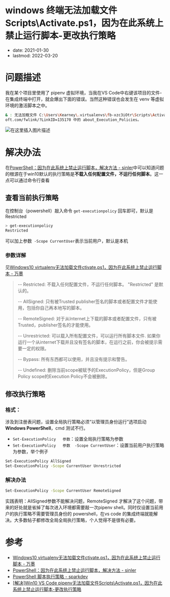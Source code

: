 # windows 终端无法加载文件 Scripts\Activate.ps1，因为在此系统上禁止运行脚本-更改执行策略
- date: 2021-01-30
- lastmod: 2022-03-20

# 问题描述

我在某个项目里使用了 pipenv 虚拟环境，当我在VS Code中右键该项目的文件-在集成终端中打开，就会爆出下面的错误。当然这种错误也会发生在 venv 等虚拟环境的激活脚本之中。

```bash
& : 无法加载文件 C:\Users\Kearney\.virtualenvs\fb-xzc3iOtr\Scripts\Activate.ps1，因为在此系统上禁止运行脚本。有关详细信息，请参阅 https:/go.micros 
oft.com/fwlink/?LinkID=135170 中的 about_Execution_Policies。
```

![在这里插入图片描述](https://img-blog.csdnimg.cn/20210130092048370.png?x-oss-process=image/watermark,type_ZmFuZ3poZW5naGVpdGk,shadow_10,text_aHR0cHM6Ly9ibG9nLmNzZG4ubmV0L3dlaXhpbl80MzAzMTA5Mg==,size_16,color_FFFFFF,t_70)

# 解决办法

在[PowerShell：因为在此系统上禁止运行脚本，解决方法 - sinler](https://www.jianshu.com/p/4eaad2163567)中可以知道问题的根源在于win10默认的执行策略是**不载入任何配置文件，不运行任何脚本**。这一点可以通过命令行查看


## 查看当前执行策略

在控制台（powershell）敲入命令 `get-executionpolicy` 回车即可，默认是Restricted

```bash
> get-executionpolicy
Restricted
```
可以加上参数` -Scope CurrentUser`表示当前用户，默认是本机

### 参数详解

见[Windows10 virtualenv无法加载文件ctivate.ps1，因为在此系统上禁止运行脚本 - 万墨](https://blog.csdn.net/w1254335471/article/details/106028599)

> -- Restricted: 不载入任何配置文件，不运行任何脚本。 "Restricted" 是默认的。
>
> -- AllSigned: 只有被Trusted publisher签名的脚本或者配置文件才能使用，包括你自己再本地写的脚本。
>
> -- RemoteSigned: 对于从Internet上下载的脚本或者配置文件，只有被Trusted，publisher签名的才能使用。
>
> -- Unrestricted: 可以载入所有配置文件，可以运行所有脚本文件. 如果你运行一个从internet下载并且没有签名的脚本，在运行之前，你会被提示需要一定的权限。
>
> -- Bypass: 所有东西都可以使用，并且没有提示和警告。
>
> -- Undefined: 删除当前scope被赋予的ExecutionPolicy，但是Group Policy scope的Execution Policy不会被删除。

## 修改执行策略
### 格式：

涉及到注册表问题，设置全局执行策略必须“以管理员身份运行”选项启动 **Windows PowerShell**，cmd 测试不行。

- `Set-ExecutionPolicy   参数`：设置全局执行策略为参数
- `Set-ExecutionPolicy   参数  -Scope CurrentUser`：设置当前用户执行策略为参数，举个例子

```bash
Set-ExecutionPolicy AllSigned
Set-ExecutionPolicy -Scope CurrentUser Unrestricted
```

### 解决办法

```bash
Set-ExecutionPolicy -Scope CurrentUser RemoteSigned
```

实践表明：AllSigned参数不能解决问题，RemoteSigned 才解决了这个问题，带来的好处就是省掉了每次进入环境都需要敲一次pipenv shell。同时仅设置当前用户的执行策略不需要管理员身份的 powershell，在vs code 的集成终端就能解决。大多数帖子都修改全局全局执行策略，个人觉得不是很有必要。

# 参考

- [Windows10 virtualenv无法加载文件ctivate.ps1，因为在此系统上禁止运行脚本 - 万墨](https://blog.csdn.net/w1254335471/article/details/106028599)
- [PowerShell：因为在此系统上禁止运行脚本，解决方法 - sinler](https://www.jianshu.com/p/4eaad2163567)
- [PowerShell 脚本执行策略 - sparkdev](https://www.cnblogs.com/sparkdev/p/7460518.html)
- [[解决]Win10 VS Code pipenv无法加载文件Scripts\Activate.ps1，因为在此系统上禁止运行脚本-更改执行策略](https://blog.csdn.net/weixin_43031092)
